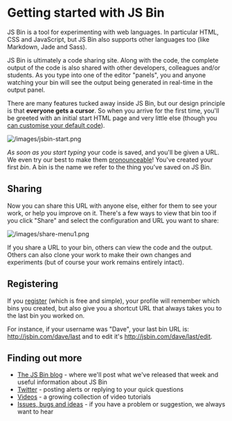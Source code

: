 # Getting started with JS Bin

JS Bin is a tool for experimenting with web languages. In particular HTML, CSS and JavaScript, but JS Bin also supports other languages too (like Markdown, Jade and Sass).

JS Bin is ultimately a code sharing site. Along with the code, the complete output of the code is also shared with other developers, colleagues and/or students. As you type into one of the editor "panels", you and anyone watching your bin will see the output being generated in real-time in the output panel.

There are many features tucked away inside JS Bin, but our design principle is that **everyone gets a cursor**. So when you arrive for the first time, you'll be greeted with an initial start HTML page and very little else (though you [can customise your default code](/help/defaults-in-bins)).

![/images/jsbin-start.png](/images/jsbin-start.png)

*As soon as you start typing* your code is saved, and you'll be given a URL. We even try our best to make them [pronounceable](/help/pronounceable-urls)! You've created your first *bin*. A bin is the name we refer to the thing you've saved on JS Bin.

## Sharing

Now you can share this URL with anyone else, either for them to see your work, or help you improve on it. There's a few ways to view that bin too if you click "Share" and select the configuration and URL you want to share:

![/images/share-menu1.png](/images/share-menu1.png)

If you share a URL to your bin, others can view the code and the output. Others can also clone your work to make their own changes and experiments (but of course your work remains entirely intact).

## Registering

If you [register](http://jsbin.com/register) (which is free and simple), your profile will remember which bins you created, but also give you a shortcut URL that always takes you to the last bin you worked on.

For instance, if your username was "Dave", your last bin URL is: http://jsbin.com/dave/last and to edit it's http://jsbin.com/dave/last/edit.

## Finding out more

- [The JS Bin blog](/blog) - where we'll post what we've released that week and useful information about JS Bin
- [Twitter](https://twitter.com/js_bin) - posting alerts or replying to your quick questions
- [Videos](http://jsbin.com/videos) - a growing collection of video tutorials
- [Issues, bugs and ideas](https://github.com/jsbin/jsbin/issues) - if you have a problem or suggestion, we always want to hear
